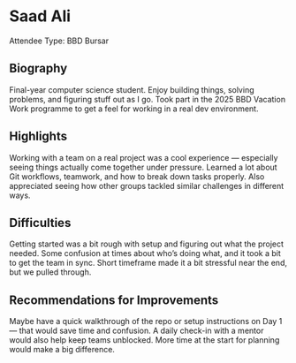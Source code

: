 # Saad Ali  
Attendee Type: BBD Bursar

## Biography  
Final-year computer science student. Enjoy building things, solving problems, and figuring stuff out as I go. Took part in the 2025 BBD Vacation Work programme to get a feel for working in a real dev environment.

## Highlights  
Working with a team on a real project was a cool experience — especially seeing things actually come together under pressure. Learned a lot about Git workflows, teamwork, and how to break down tasks properly. Also appreciated seeing how other groups tackled similar challenges in different ways.

## Difficulties  
Getting started was a bit rough with setup and figuring out what the project needed. Some confusion at times about who’s doing what, and it took a bit to get the team in sync. Short timeframe made it a bit stressful near the end, but we pulled through.

## Recommendations for Improvements  
Maybe have a quick walkthrough of the repo or setup instructions on Day 1 — that would save time and confusion. A daily check-in with a mentor would also help keep teams unblocked. More time at the start for planning would make a big difference.

